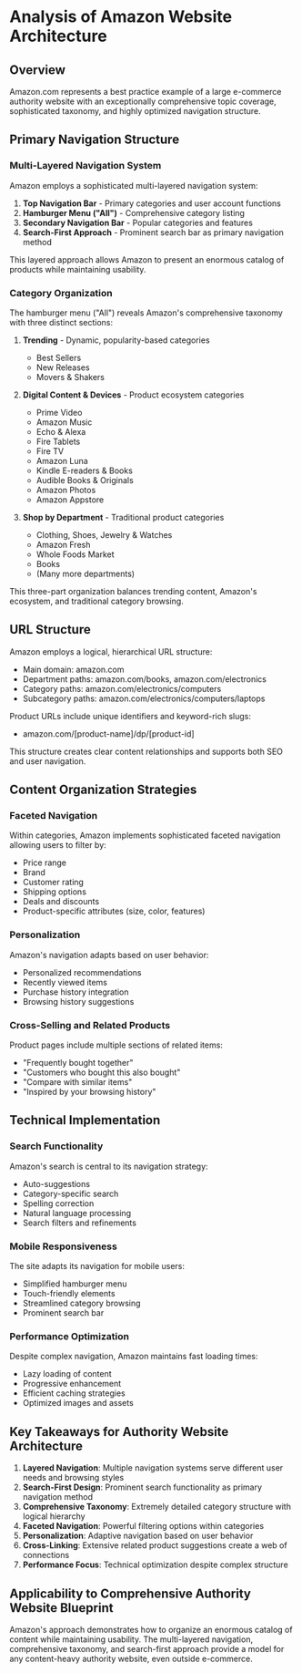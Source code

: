 # Analysis of Amazon Website Architecture

## Overview
Amazon.com represents a best practice example of a large e-commerce authority website with an exceptionally comprehensive topic coverage, sophisticated taxonomy, and highly optimized navigation structure.

## Primary Navigation Structure

### Multi-Layered Navigation System
Amazon employs a sophisticated multi-layered navigation system:

1. **Top Navigation Bar** - Primary categories and user account functions
2. **Hamburger Menu ("All")** - Comprehensive category listing
3. **Secondary Navigation Bar** - Popular categories and features
4. **Search-First Approach** - Prominent search bar as primary navigation method

This layered approach allows Amazon to present an enormous catalog of products while maintaining usability.

### Category Organization

The hamburger menu ("All") reveals Amazon's comprehensive taxonomy with three distinct sections:

1. **Trending** - Dynamic, popularity-based categories
   - Best Sellers
   - New Releases
   - Movers & Shakers

2. **Digital Content & Devices** - Product ecosystem categories
   - Prime Video
   - Amazon Music
   - Echo & Alexa
   - Fire Tablets
   - Fire TV
   - Amazon Luna
   - Kindle E-readers & Books
   - Audible Books & Originals
   - Amazon Photos
   - Amazon Appstore

3. **Shop by Department** - Traditional product categories
   - Clothing, Shoes, Jewelry & Watches
   - Amazon Fresh
   - Whole Foods Market
   - Books
   - (Many more departments)

This three-part organization balances trending content, Amazon's ecosystem, and traditional category browsing.

## URL Structure

Amazon employs a logical, hierarchical URL structure:
- Main domain: amazon.com
- Department paths: amazon.com/books, amazon.com/electronics
- Category paths: amazon.com/electronics/computers
- Subcategory paths: amazon.com/electronics/computers/laptops

Product URLs include unique identifiers and keyword-rich slugs:
- amazon.com/[product-name]/dp/[product-id]

This structure creates clear content relationships and supports both SEO and user navigation.

## Content Organization Strategies

### Faceted Navigation
Within categories, Amazon implements sophisticated faceted navigation allowing users to filter by:
- Price range
- Brand
- Customer rating
- Shipping options
- Deals and discounts
- Product-specific attributes (size, color, features)

### Personalization
Amazon's navigation adapts based on user behavior:
- Personalized recommendations
- Recently viewed items
- Purchase history integration
- Browsing history suggestions

### Cross-Selling and Related Products
Product pages include multiple sections of related items:
- "Frequently bought together"
- "Customers who bought this also bought"
- "Compare with similar items"
- "Inspired by your browsing history"

## Technical Implementation

### Search Functionality
Amazon's search is central to its navigation strategy:
- Auto-suggestions
- Category-specific search
- Spelling correction
- Natural language processing
- Search filters and refinements

### Mobile Responsiveness
The site adapts its navigation for mobile users:
- Simplified hamburger menu
- Touch-friendly elements
- Streamlined category browsing
- Prominent search bar

### Performance Optimization
Despite complex navigation, Amazon maintains fast loading times:
- Lazy loading of content
- Progressive enhancement
- Efficient caching strategies
- Optimized images and assets

## Key Takeaways for Authority Website Architecture

1. **Layered Navigation**: Multiple navigation systems serve different user needs and browsing styles
2. **Search-First Design**: Prominent search functionality as primary navigation method
3. **Comprehensive Taxonomy**: Extremely detailed category structure with logical hierarchy
4. **Faceted Navigation**: Powerful filtering options within categories
5. **Personalization**: Adaptive navigation based on user behavior
6. **Cross-Linking**: Extensive related product suggestions create a web of connections
7. **Performance Focus**: Technical optimization despite complex structure

## Applicability to Comprehensive Authority Website Blueprint

Amazon's approach demonstrates how to organize an enormous catalog of content while maintaining usability. The multi-layered navigation, comprehensive taxonomy, and search-first approach provide a model for any content-heavy authority website, even outside e-commerce.
